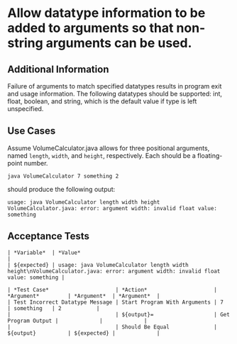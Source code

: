 # Allow datatype information to be added to arguments so that non-string arguments can be used. 

## Additional Information

Failure of arguments to match specified datatypes results in program exit and usage information. 
The following datatypes should be supported: int, float, boolean, and string, which is the default value if type is left unspecified.

## Use Cases

Assume VolumeCalculator.java allows for three positional arguments, named `length`, 
`width`, and `height`, respectively. Each should be a floating-point number.

    java VolumeCalculator 7 something 2

should produce the following output:

    usage: java VolumeCalculator length width height
    VolumeCalculator.java: error: argument width: invalid float value: something
    
## Acceptance Tests

    | *Variable*  | *Value*                                                                                                                       |
    | ${expected} | usage: java VolumeCalculator length width height\nVolumeCalculator.java: error: argument width: invalid float value: something |
    
    | *Test Case*                     | *Action*                     | *Argument*         | *Argument*  | *Argument*  |
    | Test Incorrect Datatype Message | Start Program With Arguments | 7                  | something   | 2           |
    |                                 | ${output}=                   | Get Program Output |             |             |
    |                                 | Should Be Equal              | ${output}          | ${expected} |             |


